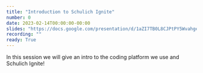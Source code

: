 ```yaml
---
title: "Introduction to Schulich Ignite"
number: 0
date: 2023-02-14T00:00:00-00:00
slides: "https://docs.google.com/presentation/d/1aZI7TB0L8CJPtPY5Wvahges7w_oJK-QD27GNWGhlXek/edit?usp=sharing"
recording: ""
ready: True
---
```


In this session we will give an intro to the coding platform we use and Schulich Ignite!
